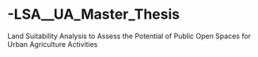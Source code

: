# -LSA__UA_Master_Thesis
Land Suitability Analysis to Assess the Potential of Public Open Spaces for Urban Agriculture Activities
